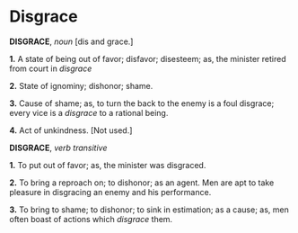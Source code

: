 # Disgrace

**DISGRACE**, _noun_ \[dis and grace.\]

**1.** A state of being out of favor; disfavor; disesteem; as, the minister retired from court in _disgrace_

**2.** State of ignominy; dishonor; shame.

**3.** Cause of shame; as, to turn the back to the enemy is a foul disgrace; every vice is a _disgrace_ to a rational being.

**4.** Act of unkindness. \[Not used.\]

**DISGRACE**, _verb transitive_

**1.** To put out of favor; as, the minister was disgraced.

**2.** To bring a reproach on; to dishonor; as an agent. Men are apt to take pleasure in disgracing an enemy and his performance.

**3.** To bring to shame; to dishonor; to sink in estimation; as a cause; as, men often boast of actions which _disgrace_ them.